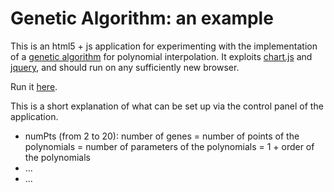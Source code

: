 # Genetic Algorithm: an example
This is an html5 + js application for experimenting with the implementation of a <a href="https://en.wikipedia.org/wiki/Genetic_algorithm" target="_blank">genetic algorithm</a> for polynomial interpolation.
It exploits <a href="https://www.chartjs.org/">chart.js</a> and <a href="https://jquery.com">jquery</a>, and should run on any sufficiently new browser.

Run it <a href="http://htmlpreview.github.io/?https://github.com/lmari/GA/blob/master/GA.html" target="_blank">here</a>.

This is a short explanation of what can be set up via the control panel of the application.
* numPts (from 2 to 20): number of genes = number of points of the polynomials = number of parameters of the polynomials = 1 + order of the polynomials
* ...
* ...
